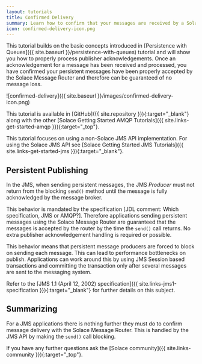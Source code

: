 ```yaml
---
layout: tutorials
title: Confirmed Delivery
summary: Learn how to confirm that your messages are received by a Solace message router.
icon: confirmed-delivery-icon.png
---
```


This tutorial builds on the basic concepts introduced in [Persistence with Queues]({{ site.baseurl }}/persistence-with-queues) tutorial and will show you how to properly process publisher acknowledgements. Once an acknowledgement for a message has been received and processed, you have confirmed your persistent messages have been properly accepted by the Solace Message Router and therefore can be guaranteed of no message loss.  

![confirmed-delivery]({{ site.baseurl }}/images/confirmed-delivery-icon.png)

This tutorial is available in [GitHub]({{ site.repository }}){:target="_blank"} along with the other [Solace Getting Started AMQP Tutorials]({{ site.links-get-started-amqp }}){:target="_top"}.

This tutorial focuses on using a non-Solace JMS API implementation. For using the Solace JMS API see [Solace Getting Started JMS Tutorials]({{ site.links-get-started-jms }}){:target="_blank"}.

## Persistent Publishing

In the JMS, when sending persistent messages, the JMS *Producer* must not return from the blocking `send()` method until the message is fully acknowledged by the message broker.

This behavior is mandated by the specification [JDL comment: Which specification, JMS or AMQP?]. Therefore applications sending persistent messages using the Solace Message Router are guaranteed that the messages is accepted by the router by the time the `send()` call returns. No extra publisher acknowledgement handling is required or possible.

This behavior means that persistent message producers are forced to block on sending each message. This can lead to performance bottlenecks on publish. Applications can work around this by using JMS Session based transactions and committing the transaction only after several messages are sent to the messaging system.

Refer to the [JMS 1.1 (April 12, 2002) specification]({{ site.links-jms1-specification }}){:target="_blank"} for further details on this subject.

## Summarizing

For a JMS applications there is nothing further they must do to confirm message delivery with the Solace Message Router. This is handled by the JMS API by making the `send()` call blocking.

If you have any further questions ask the [Solace community]({{ site.links-community }}){:target="_top"}.
